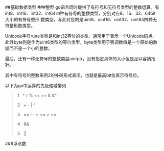 ##基础数据类型
###整型
go语言同时提供了有符号和无符号类型的整数运算。有int8、int16、int32、int64四种有符号的整数类型，分别对应8、16、32、64bit大小的有符号整形 数类型，与此对应的是uint8、uint16、uint32、uint64四种无符整形数类型。

Unicode字符rune类型是和int32等价的类型，通常用于表示一个Unicode码点。此外byte则是作为uint8类型的等价类型，byte类型用于强调数值是一个原始的数据而不是一个小的整数。

最后，还有一种无符号的整数类型uintptr，没有指定具体的大小但是足以容纳指针。

其中有符号的整数采用2的补码形式表示，也就是最高bit位表示符号位。

以下为go中运算的先级递减排列
>1 &nbsp;  *      /      %      <<       >>     &       &^
>  
>2 &nbsp;  +      -      |      ^
>  
>3 &nbsp;  ==     !=     <      <=       >      >=
>  
>4 &nbsp;  &&
>  
>5 &nbsp;  ||

###浮点数
